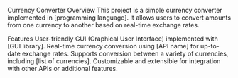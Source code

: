 Currency Converter
Overview
This project is a simple currency converter implemented in [programming language]. It allows users to convert amounts from one currency to another based on real-time exchange rates.

Features
User-friendly GUI (Graphical User Interface) implemented with [GUI library].
Real-time currency conversion using [API name] for up-to-date exchange rates.
Supports conversion between a variety of currencies, including [list of currencies].
Customizable and extensible for integration with other APIs or additional features.
